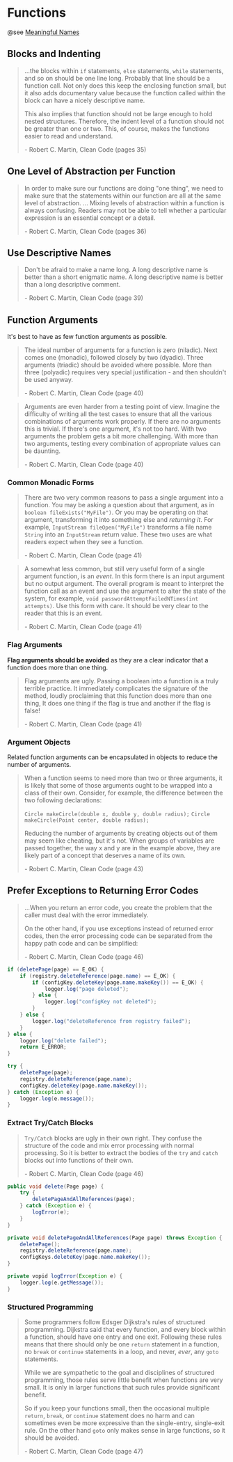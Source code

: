 # Functions

@see [Meaningful Names](./meaningful-names.md)

## Blocks and Indenting

> ...the blocks within `if` statements, `else` statements, `while` statements, and so on should be one line long. Probably that line should be a function call. Not only does this keep the enclosing function small, but it also adds documentary value because the function called within the block can have a nicely descriptive name.
> 
> This also implies that function should not be large enough to hold nested structures. Therefore, the indent level of a function should not be greater than one or two. This, of course, makes the functions easier to read and understand.
> 
> \- Robert C. Martin, Clean Code (pages 35)


## One Level of Abstraction per Function

> In order to make sure our functions are doing "one thing", we need to make sure that the statements within our function are all at the same level of abstraction.
> ...
> Mixing levels of abstraction within a function is always confusing. Readers may not be able to tell whether a particular expression is an essential concept or a detail.
> 
> \- Robert C. Martin, Clean Code (pages 36)


## Use Descriptive Names

> Don't be afraid to make a name long. A long descriptive name is better than a short enigmatic name. A long descriptive name is better than a long descriptive comment.
> 
> \- Robert C. Martin, Clean Code (page 39)


## Function Arguments

It's best to have as few function arguments as possible.

> The ideal number of arguments for a function is zero (niladic). Next comes one (monadic), followed closely by two (dyadic). Three arguments (triadic) should be avoided where possible. More than three (polyadic) requires very special justification - and then shouldn't be used anyway.
> 
> \- Robert C. Martin, Clean Code (page 40)


> Arguments are even harder from a testing point of view. Imagine the difficulty of writing all the test cases to ensure that all the various combinations of arguments work properly. If there are no arguments this is trivial. If there's one argument, it's not too hard. With two arguments the problem gets a bit more challenging. With more than two arguments, testing every combination of appropriate values can be daunting.
> 
> \- Robert C. Martin, Clean Code (page 40)

### Common Monadic Forms

> There are two very common reasons to pass a single argument into a function. You may be asking a question about that argument, as in `boolean fileExists("MyFile")`. Or you may be operating on that argument, transforming it into something else and *returning it*. For example, `InputStream fileOpen("MyFile")` transforms a file name `String` into an `InputStream` return value. These two uses are what readers expect when they see a function.
> 
> \- Robert C. Martin, Clean Code (page 41)


> A somewhat less common, but still very useful form of a single argument function, is an *event*. In this form there is an input argument but no output argument. The overall program is meant to interpret the function call as an event and use the argument to alter the state of the system, for example, `void passwordAttemptFailedNTimes(int attempts)`. Use this form with care. It should be very clear to the reader that this is an event.
> 
> \- Robert C. Martin, Clean Code (page 41)

### Flag Arguments

**Flag arguments should be avoided** as they are a clear indicator that a function does more than one thing.

> Flag arguments are ugly. Passing a boolean into a function is a truly terrible practice. It immediately complicates the signature of the method, loudly proclaiming that this function does more than one thing, It does one thing if the flag is true and another if the flag is false!
> 
> \- Robert C. Martin, Clean Code (page 41)

### Argument Objects

Related function arguments can be encapsulated in objects to reduce the number of arguments.

> When a function seems to need more than two or three arguments, it is likely that some of those arguments ought to be wrapped into a class of their own. Consider, for example, the difference between the two following declarations:
> 
> 	`Circle makeCircle(double x, double y, double radius);`
> 	`Circle makeCircle(Point center, double radius);`
> 
> Reducing the number of arguments by creating objects out of them may seem like cheating, but it's not. When groups of variables are passed together, the way x and y are in the example above, they are likely part of a concept that deserves a name of its own.
> 
> \- Robert C. Martin, Clean Code (page 43)


## Prefer Exceptions to Returning Error Codes

> ...When you return an error code, you create the problem that the caller must deal with the error immediately.
> 
> On the other hand, if you use exceptions instead of returned error codes, then the error processing code can be separated from the happy path code and can be simplified:
> 
> \- Robert C. Martin, Clean Code (page 46)
```java
if (deletePage(page) == E_OK) {
	if (registry.deleteReference(page.name) == E_OK) {
		if (configKey.deleteKey(page.name.makeKey()) == E_OK) {
			logger.log("page deleted");
		} else {
			logger.log("configKey not deleted");
		}
	} else {
		logger.log("deleteReference from registry failed");
	}
} else {
	logger.log("delete failed");
	return E_ERROR;
}
```
```java
try {
	deletePage(page);
	registry.deleteReference(page.name);
	configKey.deleteKey(page.name.makeKey());
} catch (Exception e) {
	logger.log(e.message());
}
```

### Extract Try/Catch Blocks

> `Try/Catch` blocks are ugly in their own right. They confuse the structure of the code and mix error processing with normal processing. So it is better to extract the bodies of the `try` and `catch` blocks out into functions of their own.
> 
> \- Robert C. Martin, Clean Code (page 46)
```java
public void delete(Page page) {
	try {
		deletePageAndAllReferences(page);
	} catch (Exception e) {
		logError(e);
	}
}

private void deletePageAndAllReferences(Page page) throws Exception {
	deletePage();
	registry.deleteReference(page.name);
	configKeys.deleteKey(page.name.makeKey());
}

private vopid logError(Exception e) {
	logger.log(e.getMessage());
}
```
### Structured Programming

> Some programmers follow Edsger Dijkstra's rules of structured programming. Dijkstra said that every function, and every block within a function, should have one entry and one exit. Following these rules means that there should only be one `return` statement in a function, no `break` or `continue` statements in a loop, and never, *ever*, any `goto` statements.
> 
> While we are sympathetic to the goal and disciplines of structured programming, those rules serve little benefit when functions are very small. It is only in larger functions that such rules provide significant benefit.
> 
> So if you keep your functions small, then the occasional multiple `return`, `break`, or `continue` statement does no harm and can sometimes even be more expressive than the single-entry, single-exit rule. On the other hand `goto` only makes sense in large functions, so it should be avoided.
> 
> \- Robert C. Martin, Clean Code (page 47)
